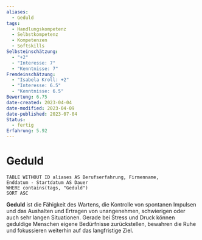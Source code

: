 ```yaml
---
aliases:
  - Geduld
tags:
  - Handlungskompetenz
  - Selbstkompetenz
  - Kompetenzen
  - Softskills
Selbsteinschätzung:
  - "+2"
  - "Interesse: 7"
  - "Kenntnisse: 7"
Fremdeinschätzung:
  - "Isabela Kroll: +2"
  - "Interesse: 6.5"
  - "Kenntnisse: 6.5"
Bewertung: 6.75
date-created: 2023-04-04
date-modified: 2023-04-09
date-published: 2023-07-04
Status:
  - fertig
Erfahrung: 5.92
---
```

# Geduld

```dataview
TABLE WITHOUT ID aliases AS Berufserfahrung, Firmenname,
Enddatum - Startdatum AS Dauer
WHERE contains(tags, "Geduld")
SORT ASC
```

**Geduld** ist die Fähigkeit des Wartens, die Kontrolle von spontanen Impulsen und das Aushalten und Ertragen von unangenehmen, schwierigen oder auch sehr langen Situationen. Gerade bei Stress und Druck können geduldige Menschen eigene Bedürfnisse zurückstellen, bewahren die Ruhe und fokussieren weiterhin auf das langfristige Ziel.
